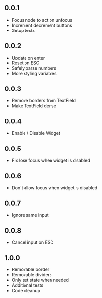## 0.0.1

* Focus node to act on unfocus
* Increment decrement buttons
* Setup tests

## 0.0.2

* Update on enter
* Reset on ESC
* Safely parse numbers
* More styling variables

## 0.0.3

* Remove borders from TextField
* Make TextField dense

## 0.0.4

* Enable / Disable Widget

## 0.0.5

* Fix lose focus when widget is disabled

## 0.0.6

* Don't allow focus when widget is disabled

## 0.0.7

* Ignore same input

## 0.0.8

* Cancel input on ESC

## 1.0.0

* Removable border
* Removable dividers
* Only set state when needed
* Additional tests
* Code cleanup
